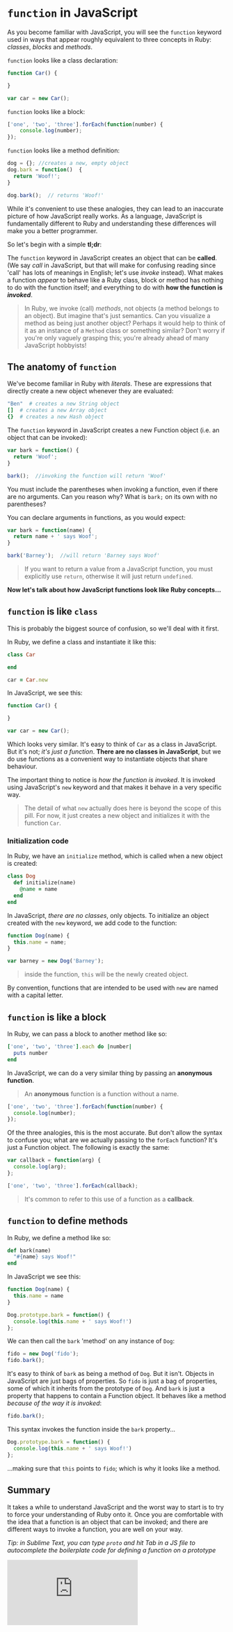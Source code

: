 # `function` in JavaScript

As you become familiar with JavaScript, you will see the `function` keyword used in ways that appear roughly equivalent to three concepts in Ruby: _classes_, _blocks_ and _methods_.

`function` looks like a class declaration:
```javascript
function Car() {

}

var car = new Car();
```

`function` looks like a block:
```javascript
['one', 'two', 'three'].forEach(function(number) {
    console.log(number);
});
```

`function` looks like a method definition:
```javascript
dog = {}; //creates a new, empty object
dog.bark = function()  {
  return 'Woof!';
}

dog.bark();  // returns 'Woof!'
```

While it's convenient to use these analogies, they can lead to an inaccurate picture of how JavaScript really works.  As a language, JavaScript is fundamentally different to Ruby and understanding these differences will make you a better programmer.

So let's begin with a simple **tl;dr**:

The `function` keyword in JavaScript creates an object that can be **called**.  (We say _call_ in JavaScript, but that will make for confusing reading since 'call' has lots of meanings in English; let's use _invoke_ instead).  What makes a function _appear_ to behave like a Ruby class, block or method has nothing to do with the function itself; and everything to do with **how the function is _invoked_**.

> In Ruby, we invoke (call) _methods_, not objects (a method belongs to an object).  But imagine that's just semantics.  Can you visualize a method as being just another object?  Perhaps it would help to think of it as an instance of a `Method` class or something similar?  Don't worry if you're only vaguely grasping this; you're already ahead of many JavaScript hobbyists!

## The anatomy of `function`
We've become familiar in Ruby with _literals_.  These are expressions that directly create a new object whenever they are evaluated:
```ruby
"Ben"  # creates a new String object
[]  # creates a new Array object
{}  # creates a new Hash object
```
The `function` keyword in JavaScript creates a new Function object (i.e. an object that can be invoked):
```javascript
var bark = function() {
  return 'Woof';
}

bark();  //invoking the function will return 'Woof'
```
You must include the parentheses when invoking a function, even if there are no arguments.  Can you reason why?  What is `bark;` on its own with no parentheses?

You can declare arguments in functions, as you would expect:
```javascript
var bark = function(name) {
  return name + ' says Woof';
}

bark('Barney');  //will return 'Barney says Woof'
```
> If you want to return a value from a JavaScript function, you must explicitly use `return`, otherwise it will just return `undefined`.


**Now let's talk about how JavaScript functions look like Ruby concepts...**

## `function` is like `class`
This is probably the biggest source of confusion, so we'll deal with it first.

In Ruby, we define a class and instantiate it like this:
```ruby
class Car

end

car = Car.new
```
In JavaScript, we see this:
```javascript
function Car() {

}

var car = new Car();
```

Which looks very similar.  It's easy to think of `Car` as a class in JavaScript.  But it's not; _it's just a function_.  **There are no classes in JavaScript**, but we do use functions as a convenient way to instantiate objects that share behaviour.

The important thing to notice is _how the function is invoked_.  It is invoked using JavaScript's `new` keyword and that makes it behave in a very specific way.

> The detail of what `new` actually does here is beyond the scope of this pill.  For now, it just creates a new object and initializes it with the function `Car`.

### Initialization code
In Ruby, we have an `initialize` method, which is called when a new object is created:
```ruby
class Dog
  def initialize(name)
    @name = name
  end
end
```

In JavaScript, _there are no classes_, only objects.  To initialize an object created with the `new` keyword, we add code to the function:

```javascript
function Dog(name) {
  this.name = name;
}

var barney = new Dog('Barney');
```
> inside the function, `this` will be the newly created object.

By convention, functions that are intended to be used with `new` are named with a capital letter.  

## `function` is like a block

In Ruby, we can pass a block to another method like so:
```ruby
['one', 'two', 'three'].each do |number|
  puts number
end
```
In JavaScript, we can do a very similar thing by passing an **anonymous function**.
> An **anonymous** function is a function without a name.

```javascript
['one', 'two', 'three'].forEach(function(number) {
  console.log(number);
});
```

Of the three analogies, this is the most accurate.  But don't allow the syntax to confuse you; what are we actually passing to the `forEach` function?  It's just a Function object.  The following is exactly the same:
```javascript
var callback = function(arg) {
  console.log(arg);
};

['one', 'two', 'three'].forEach(callback);
```
> It's common to refer to this use of a function as a **callback**.

## `function` to define methods

In Ruby, we define a method like so:
```ruby
def bark(name)
  "#{name} says Woof!"
end
```
In JavaScript we see this:
```javascript
function Dog(name) {
  this.name = name
}

Dog.prototype.bark = function() {
  console.log(this.name + ' says Woof!')
};
```

We can then call the `bark` 'method' on any instance of `Dog`:
```javascript
fido = new Dog('fido');
fido.bark();
```
It's easy to think of `bark` as being a method of `Dog`.  But it isn't.  Objects in JavaScript are just bags of properties.  So `fido` is just a bag of properties, some of which it inherits from the prototype of `Dog`.  And `bark` is just a property that happens to contain a Function object.  It behaves like a method _because of the way it is invoked_:
```javascript
fido.bark();
```
This syntax invokes the function inside the `bark` property...
```javascript
Dog.prototype.bark = function() {
  console.log(this.name + ' says Woof!')
};
```
...making sure that `this` points to `fido`; which is why it looks like a method.

## Summary
It takes a while to understand JavaScript and the worst way to start is to try to force your understanding of Ruby onto it.  Once you are comfortable with the idea that a function is an object that can be invoked; and there are different ways to invoke a function, you are well on your way.

*Tip: in Sublime Text, you can type `proto` and hit Tab in a JS file to autocomplete the boilerplate code for defining a function on a prototype*


![Tracking pixel](https://githubanalytics.herokuapp.com/course/pills/js_functions.md)
